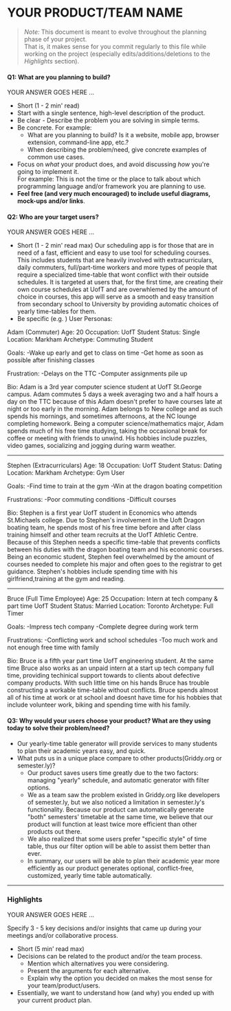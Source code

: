 ﻿# YOUR PRODUCT/TEAM NAME

> _Note:_ This document is meant to evolve throughout the planning phase of your project.    
> That is, it makes sense for you commit regularly to this file while working on the project (especially edits/additions/deletions to the _Highlights_ section).

#### Q1: What are you planning to build?

YOUR ANSWER GOES HERE ...

* Short (1 - 2 min' read)
* Start with a single sentence, high-level description of the product.
* Be clear - Describe the problem you are solving in simple terms.
* Be concrete. For example:
   * What are you planning to build? Is it a website, mobile app,
  browser extension, command-line app, etc.?      
   * When describing the problem/need, give concrete examples of common use cases.
* Focus on *what* your product does, and avoid discussing *how* you're going to implement it.      
  For example: This is not the time or the place to talk about which programming language and/or framework you are planning to use.
* **Feel free (and very much encouraged) to include useful diagrams, mock-ups and/or links**.


#### Q2: Who are your target users?

YOUR ANSWER GOES HERE ...

* Short (1 - 2 min' read max)
Our scheduling app is for those that are in need of a fast, efficient and easy to use tool for scheduling courses. This includes students that are heavily involved with extracurriculars, daily commuters, full/part-time workers and more types of people that require 
a specialized time-table that wont conflict with their outside schedules. It is targeted at users that, for the first time, are creating their own course schedules at UofT and are overwhlemed by the amount of choice in courses, this app will serve as a smooth and easy transition from secondary school to University by providing automatic choices of yearly time-tables for them.
* Be specific (e.g. )
User Personas:

Adam (Commuter)
Age: 20
Occupation: UofT Student
Status: Single
Location: Markham
Archetype: Commuting Student

Goals: 	-Wake up early and get to class on time
	-Get home as soon as possible after finishing classes

Frustration: -Delays on the TTC
	     -Computer assignments pile up

Bio:
	Adam is a 3rd year computer science student at UofT St.George campus. Adam commutes 5 days a week averaging 
  	two and a half hours a day on the TTC because of this Adam doesn't prefer to have courses late at night or too
	early in the morning. Adam belongs to New college and as such spends his mornings, and sometimes afternoons, 
	at the NC lounge completing homework. Being a computer science/mathematics major, Adam spends much of his free 
	time studying, taking the occasional break for coffee or meeting with friends to unwind. His hobbies include 
	puzzles, video games, socializing and jogging during warm weather.

_______________________________________________________________________________________________

Stephen (Extracurriculars)
Age: 18
Occupation: UofT Student
Status: Dating
Location: Markham
Archetype: Gym User

Goals:	-Find time to train at the gym
	-Win at the dragon boating competition

Frustrations:	-Poor commuting conditions
		-Difficult courses

Bio: 
	Stephen is a first year UofT student in Economics who attends St.Michaels college. Due to Stephen's
	involvement in the Uoft Dragon boating team, he spends most of his free time before and after class
	training himself and other team recruits at the UofT Athletic Centre. Because of this Stephen needs
	a specific time-table that prevents conflicts between his duties with the dragon boating team and
	his economic courses. Being an economic student, Stephen feel overwhelmed by the amount of courses 
	needed to complete his major and often goes to the registrar to get guidance. Stephen's hobbies 
	include spending time with his girlfriend,training at the gym and reading.

______________________________________________________________________________________________________________

Bruce (Full Time Employee)
Age: 25
Occupation: Intern at tech company & part time UofT Student
Status: Married
Location: Toronto
Archetype: Full Timer

Goals:	-Impress tech company
	-Complete degree during work term

Frustrations:	-Conflicting work and school schedules
		 -Too much work and not enough free time with family

Bio:
	Bruce is a fifth year part time UofT engineering student. At the same time Bruce also works as an unpaid
	intern at a start up tech company full time, providing techinical support towards to clients about
	defective company products. With such little time on his hands Bruce has trouble constructing a workable
	time-table without conflicts. Bruce spends almost all of his time at work or at school and doesnt have
	time for his hobbies that include volunteer work, biking and spending time with his family. 
  

#### Q3: Why would your users choose your product? What are they using today to solve their problem/need?

* Our yearly-time table generator will provide services to many students to plan their academic years easy, and quick.
* What puts us in a unique place compare to other products(Griddy.org or semester.ly)?
  * Our product saves users time greatly due to the two factors: managing "yearly" schedule, and automatic generator with filter options.
  * We as a team saw the problem existed in Griddy.org like developers of semester.ly, but we also noticed a limitation in semester.ly's functionality.  Because our product can automatically generate "both" semesters' timetable at the same time, we believe that our product will function at least twice more efficient than other products out there. 
  * We also realized that some users prefer "specific style" of time table, thus our filter option will be able to assist them better than ever.
  * In summary, our users will be able to plan their academic year more efficiently as our product generates optional, conflict-free, customized, yearly time table automatically.


----

### Highlights

YOUR ANSWER GOES HERE ...

Specify 3 - 5 key decisions and/or insights that came up during your meetings
and/or collaborative process.

* Short (5 min' read max)
* Decisions can be related to the product and/or the team process.
   * Mention which alternatives you were considering.
   * Present the arguments for each alternative.
   * Explain why the option you decided on makes the most sense for your team/product/users.
* Essentially, we want to understand how (and why) you ended up with your current product plan.
